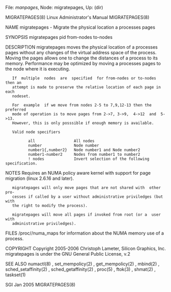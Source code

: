File: *manpages*,  Node: migratepages,  Up: (dir)

MIGRATEPAGES(8)          Linux Administrator's Manual          MIGRATEPAGES(8)



NAME
       migratepages - Migrate the physical location a processes pages

SYNOPSIS
       migratepages pid from-nodes to-nodes

DESCRIPTION
       migratepages  moves  the physical location of a processes pages without
       any changes of the virtual address space of  the  process.  Moving  the
       pages  allows  one  to change the distances of a process to its memory.
       Performance may be optimized by moving a processes pages  to  the  node
       where it is executing.

       If  multiple  nodes  are  specified  for from-nodes or to-nodes then an
       attempt is made to preserve the relative location of each page in  each
       nodeset.

       For  example  if we move from nodes 2-5 to 7,9,12-13 then the preferred
       mode of operation is to move pages from 2->7, 3->9,  4->12  and  5->13.
       However, this is only posssible if enough memory is available.

       Valid node specifiers

              all                 All nodes
              number              Node number
              number1{,number2}   Node number1 and Node number2
              number1-number2     Nodes from number1 to number2
              ! nodes             Invert selection of the following specification.

NOTES
       Requires  an  NUMA  policy aware kernel with support for page migration
       (linux 2.6.16 and later).

       migratepages will only move pages that are not shared with  other  pro‐
       cesses if called by a user without administrative priviledges (but with
       the right to modify the process).

       migratepages will move all pages if invoked from root (or a  user  with
       administrative priviledges).


FILES
       /proc/<pid>/numa_maps  for  information  about the NUMA memory use of a
       process.

COPYRIGHT
       Copyright  2005-2006  Christoph   Lameter,   Silicon   Graphics,   Inc.
       migratepages is under the GNU General Public License, v.2


SEE ALSO
       numactl(8)   ,   set_mempolicy(2)   ,  get_mempolicy(2)  ,  mbind(2)  ,
       sched_setaffinity(2) ,  sched_getaffinity(2)  ,  proc(5)  ,  ftok(3)  ,
       shmat(2) , taskset(1)




SGI                                Jan 2005                    MIGRATEPAGES(8)
